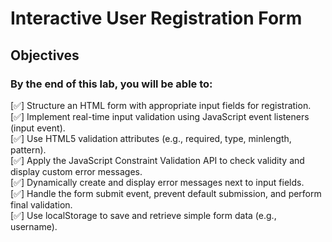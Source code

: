 # Interactive User Registration Form

## Objectives

### By the end of this lab, you will be able to:

[✅] Structure an HTML form with appropriate input fields for registration.<br>
[✅] Implement real-time input validation using JavaScript event listeners (input event).<br>
[✅] Use HTML5 validation attributes (e.g., required, type, minlength, pattern).<br>
[✅] Apply the JavaScript Constraint Validation API to check validity and display custom error messages.<br>
[✅] Dynamically create and display error messages next to input fields.<br>
[✅] Handle the form submit event, prevent default submission, and perform final validation.<br>
[✅] Use localStorage to save and retrieve simple form data (e.g., username).<br>
